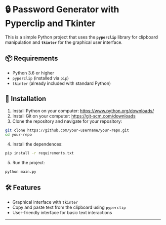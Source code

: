 # 🔒 Password Generator with Pyperclip and Tkinter

This is a simple Python project that uses the **`pyperclip`** library for clipboard manipulation and **`tkinter`** for the graphical user interface.

## 📦 Requirements

- Python 3.6 or higher
- `pyperclip` (installed via `pip`)
- `tkinter` (already included with standard Python)

## 🔧 Installation

1. Install Python on your computer: https://www.python.org/downloads/
2. Install Git on your computer: https://git-scm.com/downloads
3. Clone the repository and navigate for your repository:

```bash
git clone https://github.com/your-username/your-repo.git
cd your-repo
```

4. Install the dependences:

```bash
pip install -r requirements.txt
```

5. Run the project:

```bash
python main.py
```

## 🛠 Features

- Graphical interface with `tkinter`
- Copy and paste text from the clipboard using `pyperclip`
- User-friendly interface for basic text interactions

---
